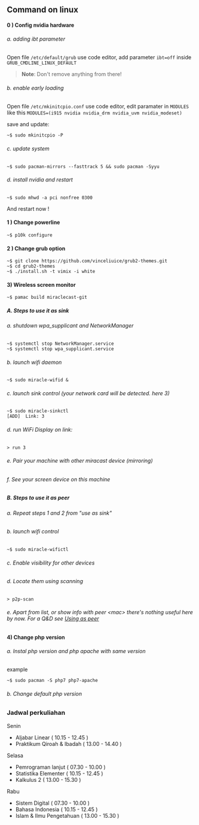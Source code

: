 ## Command on linux

#### 0 ) Config nvidia hardware
###### a. adding ibt parameter
Open file `/etc/default/grub` use code editor,
add parameter `ibt=off` inside `GRUB_CMDLINE_LINUX_DEFAULT`
> **Note**: Don't remove anything from there!
###### b. enable early loading
Open file `/etc/mkinitcpio.conf` use code editor,
edit paramater in `MODULES` like this `MODULES=(i915 nvidia nvidia_drm nvidia_uvm nvidia_modeset)`

save and update:
```
~$ sudo mkinitcpio -P
```

###### c. update system
```
~$ sudo pacman-mirrors --fasttrack 5 && sudo pacman -Syyu
```

###### d. install nvidia and restart
```
~$ sudo mhwd -a pci nonfree 0300
```
And restart now !

#### 1 ) Change powerline
```
~$ p10k configure
```

#### 2 ) Change grub option
```
~$ git clone https://github.com/vinceliuice/grub2-themes.git
~$ cd grub2-themes
~$ ./install.sh -t vimix -i white
```

#### 3) Wireless screen monitor

```
~$ pamac build miraclecast-git
```

##### A. Steps to use it as sink

###### a. shutdown wpa_supplicant and NetworkManager

```
~$ systemctl stop NetworkManager.service
~$ systemctl stop wpa_supplicant.service 
```

###### b. launch wifi daemon

```
~$ sudo miracle-wifid &
```

###### c. launch sink control (your network card will be detected. here 3)

```
~$ sudo miracle-sinkctl
[ADD]  Link: 3
```

###### d. run WiFi Display on link: 

```
> run 3
```

###### e. Pair your machine with other miracast device (mirroring)

###### f. See your screen device on this machine

##### B. Steps to use it as peer

###### a. Repeat steps 1 and 2 from "use as sink"

###### b. launch wifi control

```
~$ sudo miracle-wifictl
```

###### c. Enable visibility for other devices

###### d. Locate them using scanning

```
> p2p-scan
```

###### e. Apart from list, or show info with peer &lt;mac&gt; there's nothing useful here by now. For a Q&D see [Using as peer](https://github.com/albfan/miraclecast/issues/4)

#### 4) Change php version

###### a. Instal php version and php apache with same version
example

```
~$ sudo pacman -S php7 php7-apache
```

###### b. Change default php version

### Jadwal perkuliahan
Senin
- Aljabar Linear ( 10.15 - 12.45 )
- Praktikum Qiroah & Ibadah ( 13.00 - 14.40 )

Selasa
- Pemrograman lanjut ( 07.30 - 10.00 )
- Statistika Elementer ( 10.15 - 12.45 )
- Kalkulus 2 ( 13.00 - 15.30 )

Rabu
- Sistem Digital ( 07.30 - 10.00 )
- Bahasa Indonesia ( 10.15 - 12.45 )
- Islam & Ilmu Pengetahuan ( 13.00 - 15.30 )
